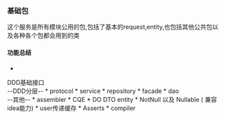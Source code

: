 ### 基础包

这个服务是所有模块公用的包,包括了基本的request,entity,也包括其他公共包以及各种各个包都会用到的类

#### 功能总结

*
DDD基础接口  
--DDD分层--
    *
    protocol
    *
    service
    *
    repository
    *
    facade
    *
    dao  
    --其他--
    *
    assembler
    *
    CQE
    *
    DO
    DTO
    entity
*
NotNull
以及
Nullable (
兼容idea能力)
*
user传递缓存
*
Asserts
*
compiler
